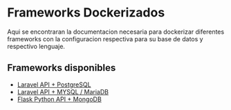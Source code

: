 # Frameworks Dockerizados

Aqui se encontraran la documentacion necesaria para dockerizar diferentes frameworks con la configuracion respectiva para su base de datos y respectivo lenguaje.

## Frameworks disponibles

 - [Laravel API + PostgreSQL](laravel-postgres)
 - [Laravel API + MYSQL / MariaDB](laravel-mysql)
 - [Flask Python API + MongoDB]()